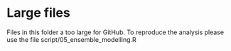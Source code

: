 # Large files

Files in this folder a too large for GitHub. To reproduce the analysis please use the file script/05_ensemble_modelling.R
